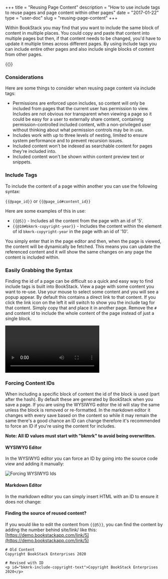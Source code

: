 +++
title = "Reusing Page Content"
description = "How to use include tags to reuse pages and page content within other pages"
date = "2017-01-22"
type = "user-doc"
slug = "reusing-page-content"
+++

Within BookStack you may find that you want to include the same block of content in multiple places. You could copy and paste that content into multiple pages but then, if that content needs to be changed, you'd have to update it multiple times across different pages. By using include tags you can include entire other pages and also include single blocks of content from other pages.

{{<toc>}}


### Considerations

Here are some things to consider when reusing page content via include tags:

- Permissions are enforced upon includes, so content will only be included from pages that the current user has permission to view. Includes are not obvious nor transparent when viewing a page so it could be easy for a user to externally share content, containing permission-controlled included content, with a non-privileged user without thinking about what permission controls may be in use.
- Includes work with up to three levels of nesting, limited to ensure system performance and to prevent recursion issues.
- Included content won't be indexed as searchable content for pages they're included into.
- Included content won't be shown within content preview text or snippets.

### Include Tags

To include the content of a page within another you can use the following syntax:

`{{@page_id}}` or `{{@page_id#content_id}}`

Here are some examples of this in use:

* `{{@5}}` - Includes all the content from the page with an id of '5'.
* `{{@10#bkmrk-copyright-year}}` - Includes the content within the element of id `bkmrk-copyright-year` in the page with an id of '10'.

You simply enter that in the page editor and then, when the page is viewed, the content will be dynamically be fetched. This means you can update the referenced content and it will show the same changes on any page the content is included within.

### Easily Grabbing the Syntax

Finding the id of a page can be difficult so a quick and easy way to find include tags is built into BookStack.
View a page with some content you want to re-use. Use your mouse to select some content and you will see a popup appear.
By default this contains a direct link to that content. If you click the link icon on the left it will switch to show you the include tag for that content. Simply copy that and place it in another page. Remove the `#` and content id to include the whole content of the page instead of just a single block.

<video controls>
    <source src="/images/2017/01/bookstack-includes-popover.webm" type="video/webm">
    <source src="/images/2017/01/bookstack-includes-popover.mp4" type="video/mp4">
</video>

### Forcing Content IDs

When including a specific block of content the id of the block is used (part after the hash). By default these are generated by BookStack when you save a page. If you are using the WYSIWYG editor the id will stay the same unless the block is removed or re-formatted. In the markdown editor it changes with every save based on the content so while it may remain the same there's a good chance an ID can change therefore it's recommended to force an ID if you're using the content for includes.

**Note: All ID values must start with "bkmrk" to avoid being overwritten.**

#### WYSIWYG Editor

In the WYSIWYG editor you can force an ID by going into the source code view and adding it manually:

![Forcing WYSIWYG Ids](/images/docs/user/forcing-wysiwyg-ids.png)

#### Markdown Editor

In the markdown editor you can simply insert HTML with an ID to ensure it does not change:

#### Finding the source of reused content?
If you would like to edit the content from `{{@5}}`, you can find the content by adding the number behind site/link/
like this: [https://demo.bookstackapp.com/link/5](https://demo.bookstackapp.com/link/5)
```
# Old Content
Copyright BookStack Enterprises 2020

# Revised with ID
<p id="bkmrk-include-copyright-text">Copyright BookStack Enterprises 2020</p>
```